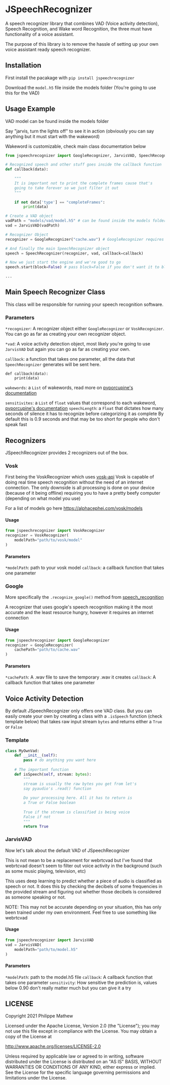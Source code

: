 
# JSpeechRecognizer 
A speech recognizer library that combines VAD (Voice activity detection), Speech Recognition, and Wake word Recognition, the three must have functionality of a voice assistant.

The purpose of this library is to remove the hassle of setting up your own voice assistant ready speech recognizer.

## Installation
First install the pacakage with `pip install jspeechrecognizer`

Download the `model.h5` file inside the models folder (You're going to use this for the VAD)

## Usage Example
VAD model can be found inside the models folder

Say "jarvis, turn the lights off" to see it in action (obviously you can say anything but it must start with the wakeword)

Wakeword is customizable, check main class documentation below

```py
from jspeechrecognizer import GoogleRecognizer, JarvisVAD, SpeechRecognizer

# Recognized speech and other stuff goes inside the callback function
def callback(data):

	"""
	It is important not to print the complete frames cause that's 
	going to take forever so we just filter it out
	"""
	
	if not data['type'] == "completeFrames":
		print(data)

# Create a VAD object
vadPath = "models/vad/model.h5" # can be found inside the models folder
vad = JarvisVAD(vadPath)

# Recognizer Object
recognizer = GoogleRecognizer("cache.wav") # GoogleRecognizer requires a temporary caching .wav file

# And finally the main SpeechRecognizer object
speech = SpeechRecognizer(recognizer, vad, callback=callback)

# Now we just start the engine and we're good to go
speech.start(block=False) # pass block=False if you don't want it to block

...
```

## Main Speech Recognizer Class
This class will be responsible for running your speech recognition software.

### Parameters
`*recognizer`: A recognizer object either `GoogleRecognizer` or `VoskRecognizer`. 
			You can go as far as creating your own recognizer object.

`*vad`: A voice activity detection object, most likely you're going to use `JarvisVAD`
		but again you can go as far as creating your own.

`callback`: a function that takes one parameter, all the data that `SpeechRecognizer` generates will be sent here.
```
def callback(data):
	print(data)
```

`wakewords`: a `List` of wakewords, read more on [pvporcupine's documentation](https://pypi.org/project/pvporcupine/)

`sensitivites`: a `List` of `float` values that correspond to each wakeword, [pvporcupine's documentation](https://pypi.org/project/pvporcupine/)
`speechLength`: a `Float` that dictates how many seconds of silence it has to recognize before categorizing it as complete
			By default this is 0.9 seconds and that may be too short for people who don't speak fast

## Recognizers
JSpeechRecognizer provides 2 recognizers out of the box.

### Vosk
First being the VoskRecognizer which uses [vosk-api](https://github.com/alphacep/vosk-api)
Vosk is capable of doing real time speech recognition without the need of an internet connection.
The only downside is all processing is done on your device (because of it being offline) requiring you to have a pretty beefy computer (depending on what model you use)

For a list of models go here https://alphacephei.com/vosk/models

#### Usage
```py
from jspeechrecognizer import VoskRecognizer
recognizer = VoskRecognizer(
	modelPath="path/to/vosk/model"
)

```
#### Parameters
`*modelPath`: path to your vosk model
`callback`: a callback function that takes one parameter

### Google
More specifically the `.recognize_google()` method from [speech_recognition](https://github.com/Uberi/speech_recognition)

A recognizer that uses google's speech recognition making it the most accurate and the least resource hungry, however it requires an internet connection

#### Usage
```py
from jspeechrecognizer import GoogleRecognizer
recognizer = GoogleRecognizer(
	cachePath="path/to/cache.wav"
)
```

#### Parameters
`*cachePath`: A .wav file to save the temporary .wav it creates
`callback`: A callback function that takes one parameter

## Voice Activity Detection
By default JSpeechRecognizer only offers one VAD class. But you can easily create your own by creating a class with a `.isSpeech` function  (check template below) that takes raw input stream `bytes` and returns either a `True` or `False`

### Template 
```py
class MyOwnVad:
	def __init__(self):
		pass # do anything you want here
	
	# The important function
	def isSpeech(self, stream: bytes):
		"""
		stream is usually the raw bytes you get from let's 
		say pyaudio's .read() function
		
		Do your processing here. All it has to return is
		a True or False boolean
		
		True if the stream is classified is being voice
		False if not
		"""
		return True
```

### JarvisVAD
Now let's talk about the default VAD of JSpeechRecognizer

This is not mean to be a replacement for webrtcvad but I've found that webrtcvad doesn't seem to filter out voice activity in the background (such as some music playing, television, etc)

This uses deep learning to predict whether a piece of audio is classified as speech or not.
It does this by checking the decibels of some frequencies in the provided stream and figuring out whether those decibels is considered as someone speaking or not.

NOTE: This may not be accurate depending on your situation, this has only been trained under my own environment. Feel free to use something like webrtcvad

#### Usage
```py
from jspeechrecognizer import JarvisVAD
vad = JarvisVAD(
	modelPath="path/to/model.h5"
)

```

#### Parameters
`*modelPath`: path to the model.h5 file
`callback`: A callback function that takes one parameter
`sensitivity`: How sensitive the prediction is, values below 0.90 don't really matter much but you can give it a try


## LICENSE
   Copyright 2021 Philippe Mathew

   Licensed under the Apache License, Version 2.0 (the "License");
   you may not use this file except in compliance with the License.
   You may obtain a copy of the License at

  http://www.apache.org/licenses/LICENSE-2.0

   Unless required by applicable law or agreed to in writing, software
   distributed under the License is distributed on an "AS IS" BASIS,
   WITHOUT WARRANTIES OR CONDITIONS OF ANY KIND, either express or implied.
   See the License for the specific language governing permissions and
   limitations under the License.

